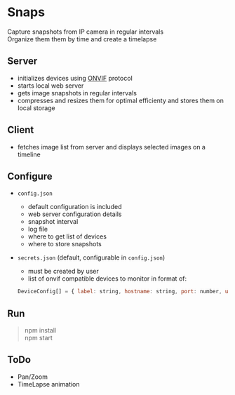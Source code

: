 # Snaps

Capture snapshots from IP camera in regular intervals  
Organize them them by time and create a timelapse

## Server

- initializes devices using [ONVIF](https://en.wikipedia.org/wiki/ONVIF) protocol
- starts local web server
- gets image snapshots in regular intervals
- compresses and resizes them for optimal efficienty and stores them on local storage

## Client

- fetches image list from server and displays selected images on a timeline

## Configure

- `config.json`
  - default configuration is included
  - web server configuration details
  - snapshot interval
  - log file
  - where to get list of devices
  - where to store snapshots

- `secrets.json` (default, configurable in `config.json`)
  - must be created by user
  - list of onvif compatible devices to monitor in format of:
  ```js
  DeviceConfig[] = { label: string, hostname: string, port: number, username: string, password: string }[]
  ```

## Run

> npm install  
> npm start

## ToDo

- Pan/Zoom
- TimeLapse animation
